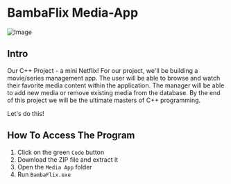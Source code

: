 # BambaFlix Media-App

![Image](https://github.com/user-attachments/assets/d0fd4d81-7248-4d2b-97e7-eea72c75cd3b)

## Intro

Our C++ Project - a mini Netflix!
For our project, we'll be building a movie/series management app.
The user will be able to browse and watch their favorite media content within the application.
The manager will be able to add new media or remove existing media from the database.
By the end of this project we will be the ultimate masters of C++ programming.

Let's do this!

## How To Access The Program

1. Click on the green `Code` button
2. Download the ZIP file and extract it
3. Open the `Media App` folder
4. Run `BambaFlix.exe`

